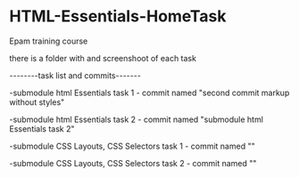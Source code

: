 # HTML-Essentials-HomeTask
Epam training course

there is a folder with and screenshoot of each task

--------task list and commits-------

-submodule html Essentials task 1 - commit named "second commit markup without styles"

-submodule html Essentials task 2 - commit named  "submodule html Essentials task 2"

-submodule CSS Layouts, CSS Selectors  task 1 - commit named  ""

-submodule CSS Layouts, CSS Selectors  task 2 - commit named  ""


